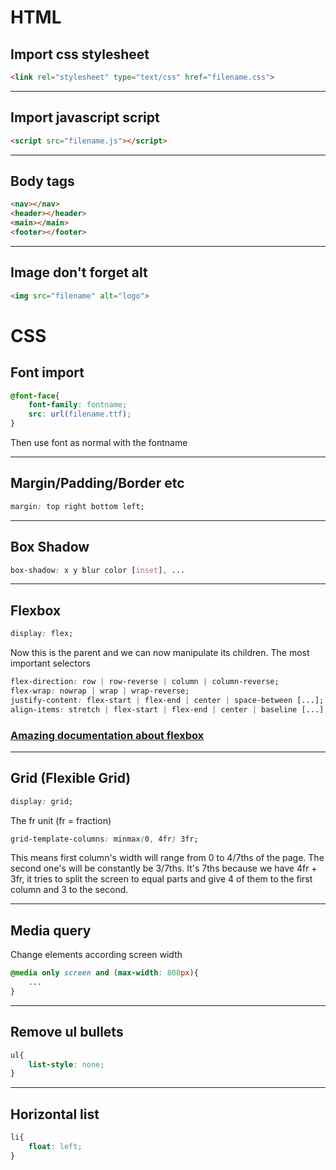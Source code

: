 # HTML
## Import css stylesheet
```html
<link rel="stylesheet" type="text/css" href="filename.css">
```
-----------------------------------------
## Import javascript script
```html
<script src="filename.js"></script>
```
-----------------------------------------
## Body tags
```html
<nav></nav>
<header></header>
<main></main>
<footer></footer>
```
-----------------------------------------
## Image don't forget alt
```html
<img src="filename" alt="logo">
```
# CSS
## Font import
```css
@font-face{
    font-family: fontname;
    src: url(filename.ttf);
}
```
Then use font as normal with the fontname

--------------
## Margin/Padding/Border etc
```css
margin: top right bottom left;
```
----------
## Box Shadow
```css
box-shadow: x y blur color [inset], ...
```
-----
## Flexbox
```css
display: flex;
```
Now this is the parent and we can now manipulate its children. The most important selectors
```css
flex-direction: row | row-reverse | column | column-reverse;
flex-wrap: nowrap | wrap | wrap-reverse;
justify-content: flex-start | flex-end | center | space-between [...];
align-items: stretch | flex-start | flex-end | center | baseline [...];
```
### [Amazing documentation about flexbox](https://css-tricks.com/snippets/css/a-guide-to-flexbox/)

-----------
## Grid (Flexible Grid)
```css
display: grid;
```
The fr unit (fr = fraction)
```css
grid-template-columns: minmax(0, 4fr) 3fr;
```
This means first column's width will range from 0 to 4/7ths of the page. The second one's will be constantly be 3/7ths. It's 7ths because we have 4fr + 3fr, it tries to split the screen to equal parts and give 4 of them to the first column and 3 to the second.

----------
## Media query
Change elements according screen width
```css
@media only screen and (max-width: 800px){
    ...
}
```
---------
## Remove ul bullets
```css
ul{
    list-style: none;
}
```
-----------
## Horizontal list
```css
li{
    float: left;
}
```